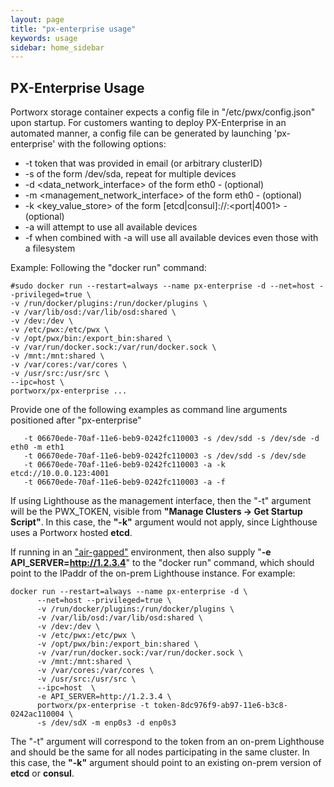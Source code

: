 ```yaml
---
layout: page
title: "px-enterprise usage"
keywords: usage
sidebar: home_sidebar
---
```


## PX-Enterprise Usage  

Portworx storage container expects a config file in "/etc/pwx/config.json" upon startup.
For customers wanting to deploy PX-Enterprise in an automated manner, a config file can be generated by launching 'px-enterprise' 
with the following options:


+ -t <token> token that was provided in email (or arbitrary clusterID)
+ -s <device> of the form /dev/sda, repeat for multiple devices
+ -d <data_network_interface> of the form eth0 - (optional)
+ -m <management_network_interface> of the form eth0 - (optional)
+ -k <key_value_store> of the form [etcd|consul]://<IP>:<port|4001> - (optional)
+ -a will attempt to use all available devices
+ -f when combined with -a will use all available devices even those with a filesystem

Example:
Following the "docker run" command:

```
#sudo docker run --restart=always --name px-enterprise -d --net=host --privileged=true \
-v /run/docker/plugins:/run/docker/plugins \
-v /var/lib/osd:/var/lib/osd:shared \
-v /dev:/dev \
-v /etc/pwx:/etc/pwx \
-v /opt/pwx/bin:/export_bin:shared \
-v /var/run/docker.sock:/var/run/docker.sock \
-v /mnt:/mnt:shared \
-v /var/cores:/var/cores \
-v /usr/src:/usr/src \
--ipc=host \
portworx/px-enterprise ...
```
Provide one of the following examples as command line arguments positioned after "px-enterprise"

```
   -t 06670ede-70af-11e6-beb9-0242fc110003 -s /dev/sdd -s /dev/sde -d eth0 -m eth1
   -t 06670ede-70af-11e6-beb9-0242fc110003 -s /dev/sdd -s /dev/sde
   -t 06670ede-70af-11e6-beb9-0242fc110003 -a -k etcd://10.0.0.123:4001 
   -t 06670ede-70af-11e6-beb9-0242fc110003 -a -f
```

If using Lighthouse as the management interface, then the "-t" argument will be the PWX_TOKEN, visible from **"Manage Clusters -> Get Startup Script"**.  In this case, the **"-k"** argument would not apply, since Lighthouse uses a Portworx hosted **etcd**.

If running in an ["air-gapped"](/run-air-gap.html) environment, then also supply "**-e API_SERVER=http://1.2.3.4**" to the "docker run" command, which should point to the IPaddr of the on-prem Lighthouse instance.   For example:

```
docker run --restart=always --name px-enterprise -d \
      --net=host --privileged=true \
      -v /run/docker/plugins:/run/docker/plugins \
      -v /var/lib/osd:/var/lib/osd:shared \
      -v /dev:/dev \
      -v /etc/pwx:/etc/pwx \
      -v /opt/pwx/bin:/export_bin:shared \
      -v /var/run/docker.sock:/var/run/docker.sock \
      -v /mnt:/mnt:shared \
      -v /var/cores:/var/cores \
      -v /usr/src:/usr/src \
      --ipc=host  \
      -e API_SERVER=http://1.2.3.4 \
      portworx/px-enterprise -t token-8dc976f9-ab97-11e6-b3c8-0242ac110004 \
      -s /dev/sdX -m enp0s3 -d enp0s3
```

The "-t" argument will correspond to the token from an on-prem Lighthouse and should be the same for all nodes participating in the same cluster.  In this case, the **"-k"** argument should point to an existing on-prem version of **etcd** or **consul**.

